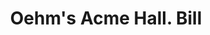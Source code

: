 ---
doi: 10.7916/D8TM8P57
date_other: '1890'
date_other_textual: 1890-1899
form: printed ephemera
genre:
- Invoices
name:
- Oehm's Acme Hall
object_in_context_url: https://biggert.cul.columbia.edu/items/view/ave_biggert_00557
subject_hierarchical_geographic:
- Baltimore, Maryland, United States
subject_name:
- Oehm's Acme Hall
title: Oehm's Acme Hall. Bill
sort_title: Oehm's Acme Hall. Bill
call_number: ave_biggert_00557
coordinates:
- 39.28333333333333,-76.61666666666666
pid: ave_biggert_00557
identifiers: ave_biggert_00557
thumbnail: https://derivativo-3.library.columbia.edu/iiif/2/ldpd:343598/full/!256,256/0/native.jpg
permalink: "/items/ave_biggert_00557/"
layout: iiif-image-page
---